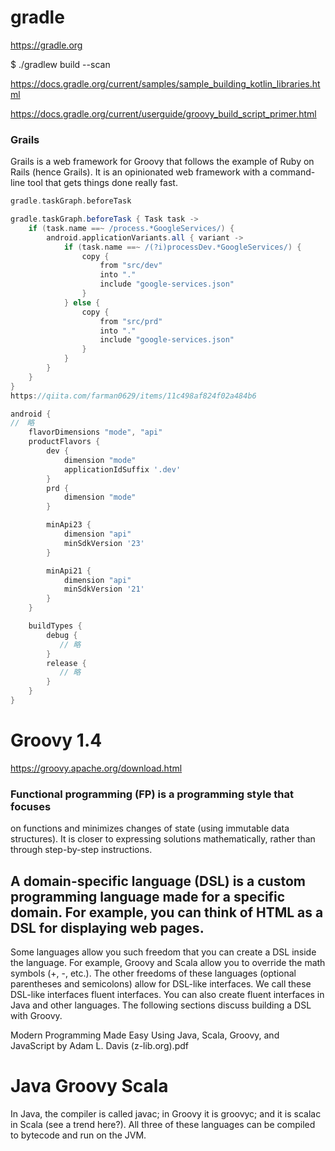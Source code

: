# gradle
https://gradle.org

$ ./gradlew build --scan

https://docs.gradle.org/current/samples/sample_building_kotlin_libraries.html

https://docs.gradle.org/current/userguide/groovy_build_script_primer.html
### Grails
Grails is a web framework for Groovy that follows the example of Ruby on Rails (hence Grails). It is an opinionated web framework with a command- line tool that gets things done really fast. 
```gradle
gradle.taskGraph.beforeTask 

gradle.taskGraph.beforeTask { Task task ->
    if (task.name ==~ /process.*GoogleServices/) {
        android.applicationVariants.all { variant ->
            if (task.name ==~ /(?i)processDev.*GoogleServices/) {
                copy {
                    from "src/dev"
                    into "."
                    include "google-services.json"
                }
            } else {
                copy {
                    from "src/prd"
                    into "."
                    include "google-services.json"
                }
            }
        }
    }
}
https://qiita.com/farman0629/items/11c498af824f02a484b6

android {
//　略
    flavorDimensions "mode", "api"
    productFlavors {
        dev {
            dimension "mode"
            applicationIdSuffix '.dev'
        }
        prd {
            dimension "mode"
        }

        minApi23 {
            dimension "api"
            minSdkVersion '23'
        }

        minApi21 {
            dimension "api"
            minSdkVersion '21'
        }
    }

    buildTypes {
        debug {
           // 略
        }
        release {
           // 略
        }
    }
}
```



# Groovy 1.4
https://groovy.apache.org/download.html

### Functional programming (FP) is a programming style that focuses
on functions and minimizes changes of state (using immutable data structures). It is closer to expressing solutions mathematically, rather than through step-by-step instructions.

## A domain-specific language (DSL) is a custom programming language made for a specific domain. For example, you can think of HTML as a DSL for displaying web pages.
Some languages allow you such freedom that you can create a DSL inside the language. For example, Groovy and Scala allow you to override the math symbols (+, -, etc.). The other freedoms of these languages (optional parentheses and semicolons) allow for DSL-like interfaces. We call these DSL-like interfaces fluent interfaces.
You can also create fluent interfaces in Java and other languages. The following sections discuss building a DSL with Groovy.

Modern Programming Made Easy Using Java, Scala, Groovy, and JavaScript by Adam L. Davis (z-lib.org).pdf
# Java Groovy Scala
In Java, the compiler is called javac; in Groovy it is groovyc; and it is scalac in Scala (see a trend here?). All three of these languages can be compiled to bytecode and run on the JVM.
